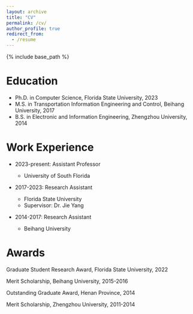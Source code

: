 ```yaml
---
layout: archive
title: "CV"
permalink: /cv/
author_profile: true
redirect_from:
  - /resume
---
```


{% include base_path %}

Education
======
* Ph.D. in Computer Science, Florida State University, 2023
* M.S. in Transportation Information Engineering and Control, Beihang University, 2017
* B.S. in Electronic and Information Engineering, Zhengzhou University, 2014

Work Experience
======
* 2023-present: Assistant Professor
  * University of South Florida

* 2017-2023: Research Assistant
  * Florida State University
  * Supervisor: Dr. Jie Yang

* 2014-2017: Research Assistant
  * Beihang University
 
Awards
======
Graduate Student Research Award, Florida State University, 2022

Merit Scholarship, Beihang University, 2015-2016

Outstanding Graduate Award, Henan Province, 2014

Merit Scholarship, Zhengzhou University, 2011-2014
